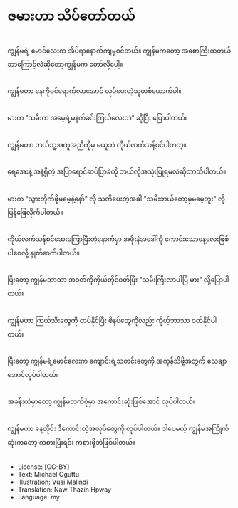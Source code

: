 # ဇမားဟာ သိပ်တော်တယ်

##
ကျွန်မရဲ့ မောင်လေးက အိပ်ရာနောက်ကျမှဝင်တယ်။ ကျွန်မကတော့ အစောကြီးထတယ် ဘာကြောင့်လဲဆိုတော့ကျွန်မက တော်လို့ပေါ့။

##
ကျွန်မဟာ နေကိုဝင်ရောက်လာအောင် လုပ်ပေးတဲ့သူတစ်ယောက်ပါ။

##
မားက "သမီးက အမေ့ရဲ့မနက်ခင်းကြယ်လေးဘဲ" ဆိုပြီး ပြောပါတယ်။

##
ကျွန်မဟာ ဘယ်သူ့အကူအညီကိုမှ မယူဘဲ ကိုယ်လက်သန့်စင်ပါတဘ္။

##
ရေအေးနဲ့ အနံ့ရှိတဲ့ အပြာရောင်ဆပ်ပြာခဲကို ဘယ်လိုအသုံးပြုရမလဲဆိုတာသိပါတယ်။

##
မားက "သွားတိုက်ဖို့မမေ့နဲ့နော်" လို သတိပေးတဲ့အခါ "သမီးဘယ်တော့မှမမေ့ဘူး" လို ပြန်ဖြေလိုက်ပါတယ်။

##
ကိုယ်လက်သန့်စင်ဆေးကြောပြီးတဲ့နောက်မှာ အဖိုးနဲ့အဒေါ်ကို ကောင်းသောနေ့လေးဖြစ်ပါစေလို့ နှုတ်ဆက်ပါတယ်။

##
ပြီးတော့ ကျွန်မဘာသာ အဝတ်ကိုကိုယ်တိုင်ဝတ်ပြီး "သမီးကြီးလာပါပြီ မား" လို့ပြောပါတယ်။

##
ကျွန်မဟာ ကြယ်သီးတွေကို တပ်နိုင်ပြီး ဖိနပ်တွေကိုလည်း ကိုယ့်ဘာသာ ဝတ်နိုင်ပါတယ်။

##
ပြီးတော့ ကျွန်မရဲ့မောင်လေးက ကျောင်းရဲ့သတင်းတွေကို အကုန်သိဖို့အတွက် သေချာအောင်လုပ်ပါတယ်။

##
အခန်းထဲမှာတော့ ကျွန်မဘက်စုံမှာ အကောင်းဆုံးဖြစ်အောင် လုပ်ပါတယ်။

##
ကျွန်မဟာ နေ့တိုင်း ဒီကောင်းတဲ့အလုပ်တွေကို လုပ်ပါတယ်။ ဒါပေမယ့် ကျွန်မအကြိုက်ဆုံးကတော့ ကစားပြီးရင်း ကစားဖို့ဘဲဖြစ်ပါတယ်။

##
* License: [CC-BY]
* Text: Michael Oguttu
* Illustration: Vusi Malindi
* Translation: Naw Thazin Hpway
* Language: my

